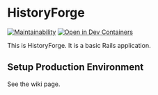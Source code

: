 # HistoryForge

[![Maintainability](https://api.codeclimate.com/v1/badges/ba4431ae9e5100c088e4/maintainability)](https://codeclimate.com/github/historyforge/historyforge/maintainability) [![Open in Dev Containers](https://img.shields.io/static/v1?label=Dev%20Containers&message=Open&color=blue)](https://vscode.dev/redirect?url=vscode://ms-vscode-remote.remote-containers/cloneInVolume?url=https://github.com/https://github.com/Greenwood-Cultural-Center/greenwood-kiosk)

This is HistoryForge. It is a basic Rails application.

## Setup Production Environment

See the wiki page.
